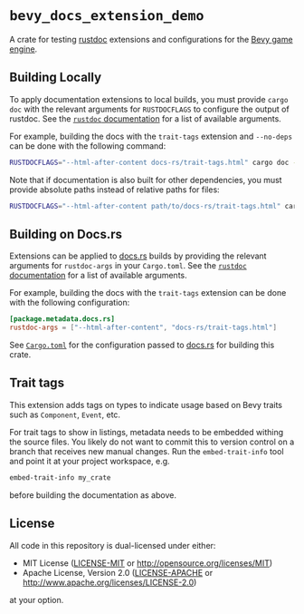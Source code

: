 # `bevy_docs_extension_demo`

A crate for testing [rustdoc] extensions and configurations for the [Bevy game engine].

## Building Locally

To apply documentation extensions to local builds, you must provide `cargo doc`
with the relevant arguments for `RUSTDOCFLAGS` to configure the output of rustdoc.
See the [`rustdoc` documentation] for a list of available arguments.

For example, building the docs with the `trait-tags` extension and `--no-deps` can be done
with the following command:

```bash
RUSTDOCFLAGS="--html-after-content docs-rs/trait-tags.html" cargo doc --no-deps
```

Note that if documentation is also built for other dependencies,
you must provide absolute paths instead of relative paths for files:

```bash
RUSTDOCFLAGS="--html-after-content path/to/docs-rs/trait-tags.html" cargo doc
```

## Building on Docs.rs

Extensions can be applied to [docs.rs] builds by providing the relevant arguments
for `rustdoc-args` in your `Cargo.toml`. See the [`rustdoc` documentation]
for a list of available arguments.

For example, building the docs with the `trait-tags` extension can be done
with the following configuration:

```toml
[package.metadata.docs.rs]
rustdoc-args = ["--html-after-content", "docs-rs/trait-tags.html"]
```

See [`Cargo.toml`](./Cargo.toml) for the configuration passed to [docs.rs] for building this crate.

[docs.rs]: https://docs.rs
[rustdoc]: https://doc.rust-lang.org/rustdoc/what-is-rustdoc.html
[`rustdoc` documentation]: https://doc.rust-lang.org/rustdoc/command-line-arguments.html
[Bevy game engine]: https://bevyengine.org

## Trait tags

This extension adds tags on types to indicate usage based on Bevy traits such as `Component`, `Event`, etc.

For trait tags to show in listings, metadata needs to be embedded withing the source files. You likely do not want to commit this to version control on a branch that receives new manual changes.
Run the `embed-trait-info` tool and point it at your project workspace, e.g.

```bash
embed-trait-info my_crate
```

before building the documentation as above.

## License

All code in this repository is dual-licensed under either:

- MIT License ([LICENSE-MIT](/LICENSE-MIT) or <http://opensource.org/licenses/MIT>)
- Apache License, Version 2.0 ([LICENSE-APACHE](/LICENSE-APACHE) or <http://www.apache.org/licenses/LICENSE-2.0>)

at your option.
